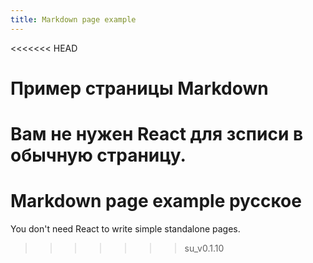 ```yaml
---
title: Markdown page example
---
```


<<<<<<< HEAD
# Пример страницы Markdown 

Вам не нужен React для зсписи в обычную страницу.
=======
# Markdown page example русское

You don't need React to write simple standalone pages.
>>>>>>> su_v0.1.10
